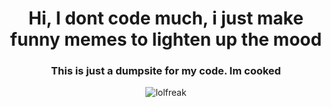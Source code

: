 <h1 align="center">Hi, I dont code much, i just make funny memes to lighten up the mood</h1>
<h3 align="center">This is just a dumpsite for my code. Im cooked</h3>
<p align="center"> <img src="https://komarev.com/ghpvc/?username=lolfreak&label=Profile%20views&color=0e75b6&style=flat" alt="lolfreak" /> </p>
